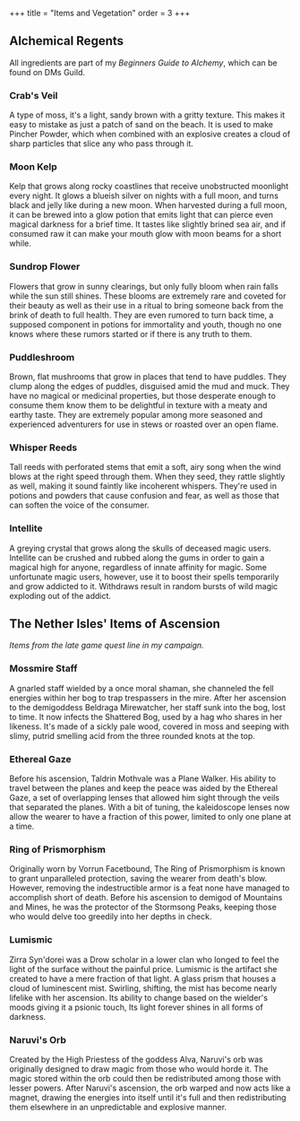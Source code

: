 +++
title = "Items and Vegetation"
order = 3
+++

## Alchemical Regents
All ingredients are part of my *Beginners Guide to Alchemy*, which can be found on DMs Guild.

### Crab's Veil

A type of moss, it's a light, sandy brown with a gritty texture. This makes it easy to mistake as just a patch of sand on the beach. It is used to make Pincher Powder, which when combined with an explosive creates a cloud of sharp particles that slice any who pass through it.

### Moon Kelp

Kelp that grows along rocky coastlines that receive unobstructed moonlight every night. It glows a blueish silver on nights with a full moon, and turns black and jelly like during a new moon. When harvested during a full moon, it can be brewed into a glow potion that emits light that can pierce even magical darkness for a brief time. It tastes like slightly brined sea air, and if consumed raw it can make your mouth glow with moon beams for a short while.

### Sundrop Flower

Flowers that grow in sunny clearings, but only fully bloom when rain falls while the sun still shines. These blooms are extremely rare and coveted for their beauty as well as their use in a ritual to bring someone back from the brink of death to full health. They are even rumored to turn back time, a supposed component in potions for immortality and youth, though no one knows where these rumors started or if there is any truth to them.

### Puddleshroom

Brown, flat mushrooms that grow in places that tend to have puddles. They clump along the edges of puddles, disguised amid the mud and muck. They have no magical or medicinal properties, but those desperate enough to consume them know them to be delightful in texture with a meaty and earthy taste. They are extremely popular among more seasoned and experienced adventurers for use in stews or roasted over an open flame.

### Whisper Reeds
Tall reeds with perforated stems that emit a soft, airy song when the wind blows at the right speed through them. When they seed, they rattle slightly as well, making it sound faintly like incoherent whispers. They're used in potions and powders that cause confusion and fear, as well as those that can soften the voice of the consumer.

### Intellite 

A greying crystal that grows along the skulls of deceased magic users. Intellite can be crushed and rubbed along the gums in order to gain a magical high for anyone, regardless of innate affinity for magic. Some unfortunate magic users, however, use it to boost their spells temporarily and grow addicted to it. Withdraws result in random bursts of wild magic exploding out of the addict.

## The Nether Isles' Items of Ascension
*Items from the late game quest line in my campaign.*
### Mossmire Staff

A gnarled staff wielded by a once moral shaman, she channeled the fell energies within her bog to trap trespassers in the mire. After her ascension to the demigoddess Beldraga Mirewatcher, her staff sunk into the bog, lost to time. It now infects the Shattered Bog, used by a hag who shares in her likeness. It's made of a sickly pale wood, covered in moss and seeping with slimy, putrid smelling acid from the three rounded knots at the top.

### Ethereal Gaze

Before his ascension, Taldrin Mothvale was a Plane Walker. His ability to travel between the planes and keep the peace was aided by the Ethereal Gaze, a set of overlapping lenses that allowed him sight through the veils that separated the planes. With a bit of tuning, the kaleidoscope lenses now allow the wearer to have a fraction of this power, limited to only one plane at a time.

### Ring of Prismorphism

Originally worn by Vorrun Facetbound, The Ring of Prismorphism is known to grant unparalleled protection, saving the wearer from death's blow. However, removing the indestructible armor is a feat none have managed to accomplish short of death. Before his ascension to demigod of Mountains and Mines, he was the protector of the Stormsong Peaks, keeping those who would delve too greedily into her depths in check.

### Lumismic

Zirra Syn'dorei was a Drow scholar in a lower clan who longed to feel the light of the surface without the painful price. Lumismic is the artifact she created to have a mere fraction of that light. A glass prism that houses a cloud of luminescent mist. Swirling, shifting, the mist has become nearly lifelike with her ascension. Its ability to change based on the wielder's moods giving it a psionic touch, Its light forever shines in all forms of darkness.

### Naruvi's Orb

Created by the High Priestess of the goddess Alva, Naruvi's orb was originally designed to draw magic from those who would horde it. The magic stored within the orb could then be redistributed among those with lesser powers. After Naruvi's ascension, the orb warped and now acts like a magnet, drawing the energies into itself until it's full and then redistributing them elsewhere in an unpredictable and explosive manner.